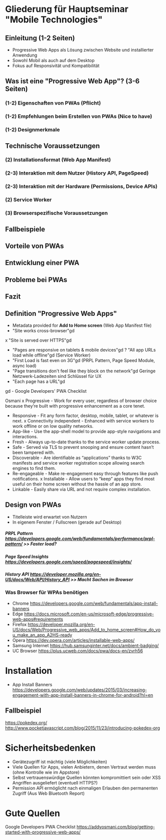 
# Gliederung für Hauptseminar "Mobile Technologies"


## Einleitung (1-2 Seiten)
- Progressive Web Apps als Lösung zwischen Website und installierter Anwendung
- Sowohl Mobil als auch auf dem Desktop
- Fokus auf Responsivität und Kompatibilität

## Was ist eine "Progressive Web App"? (3-6 Seiten)
### (1-2) Eigenschaften von PWAs (Pflicht)
### (1-2) Empfehlungen beim Erstellen von PWAs (Nice to have)
### (1-2) Designmerkmale

## Technische Voraussetzungen
### (2) Installationsformat (Web App Manifest)
### (2-3) Interaktion mit dem Nutzer (History API, PageSpeed)
### (2-3) Interaktion mit der Hardware (Permissions, Device APIs)
### (2) Service Worker
### (3) Browserspezifische Voraussetzungen

## Fallbeispiele

## Vorteile von PWAs
## Entwicklung einer PWA
## Probleme bei PWAs

## Fazit





## Definition "Progressive Web Apps"

- Metadata provided for **Add to Home screen** (Web App Manifest file)
- "Site works cross-browser"gd

x "Site is served over HTTPS"gd
- "Pages are responsive on tablets & mobile devices"gd
? "All app URLs load while offline"gd (Service Worker)
- "First Load is fast even on 3G"gd (PRPL Pattern, Page Speed Module, async load)
- "Page transitions don't feel like they block on the network"gd Geringe Netzwerk-Ladezeiten sind Schlüssel für UX
- "Each page has a URL"gd

gd - Google Developers' PWA Checklist

Osmani
x Progressive - Work for every user, regardless of browser choice because they’re built with progressive enhancement as a core tenet.
- Responsive - Fit any form factor, desktop, mobile, tablet, or whatever is next.
x Connectivity independent - Enhanced with service workers to work offline or on low quality networks.
- App-like - Use the app-shell model to provide app-style navigations and interactions.
- Fresh - Always up-to-date thanks to the service worker update process.
- Safe - Served via TLS to prevent snooping and ensure content hasn’t been tampered with.
- Discoverable - Are identifiable as “applications” thanks to W3C manifests and service worker registration scope allowing search engines to find them.
- Re-engageable - Make re-engagement easy through features like push notifications.
x Installable - Allow users to “keep” apps they find most useful on their home screen without the hassle of an app store.
- Linkable - Easily share via URL and not require complex installation.

## Design von PWAs
- Titelleiste wird erwartet von Nutzern
- In eigenem Fenster / Fullscreen (gerade auf Desktop)

##### PRPL Pattern https://developers.google.com/web/fundamentals/performance/prpl-pattern/ >> Faster load?
##### Page Speed Insights https://developers.google.com/speed/pagespeed/insights/
##### History API https://developer.mozilla.org/en-US/docs/Web/API/History_API >> Macht Sachen im Browser

### Was Browser für WPAs benötigen
- Chrome https://developers.google.com/web/fundamentals/app-install-banners
- Edge https://docs.microsoft.com/en-us/microsoft-edge/progressive-web-apps#requirements
- Firefox https://developer.mozilla.org/en-US/docs/Web/Progressive_web_apps/Add_to_home_screen#How_do_you_make_an_app_A2HS-ready
- Opera https://dev.opera.com/articles/installable-web-apps/
- Samsung Internet https://hub.samsunginter.net/docs/ambient-badging/
- UC Browser https://plus.ucweb.com/docs/pwa/docs-en/zvrh56


# Installation
- App Install Banners https://developers.google.com/web/updates/2015/03/increasing-engagement-with-app-install-banners-in-chrome-for-android?hl=en



## Fallbeispiel
https://pokedex.org/
http://www.pocketjavascript.com/blog/2015/11/23/introducing-pokedex-org

# Sicherheitsbedenken
- Gerätezugriff ist mächtig (viele Möglichkeiten)
- Viele Quellen für Apps, vielen Anbietern, denen Vertraut werden muss (ohne Kontrolle wie im Appstore)
- Selbst vertrauenswürdige Quellen könnten kompromittiert sein oder XSS Angriffen ausgeliefert (eventuell HTTPS?)
- Permission API ermöglicht nach einmaligen Erlauben den permanenten Zugriff
(Aus Web Bluetooth Report)


# Gute Quellen
Google Developers PWA Checklist
https://addyosmani.com/blog/getting-started-with-progressive-web-apps/
